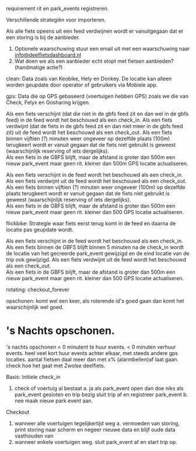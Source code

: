 requirement rit en park_events registreren.

Verschillende strategiën voor importeren.

Als alle fiets opeens uit een feed verdwijnen wordt er vanuitgegaan dat er een storing is bij de aanbieder.
1. Optionele waarschuwing stuur een email uit met een waarschuwing naar info@deelfietsdashboard.nl
2. Wat doen we als een aanbieder echt stopt met fietsen aanbieden? (handmatige actie?)

clean:
Data zoals van Keobike, Hely en Donkey. De locatie kan alleen worden geupdate door operator of gebruikers via Mobiele app.

gps:
Data die op GPS gebaseerd (voertuigen hebben GPS) zoals we die van Check, Felyx en Gosharing krijgen.

Als een fiets verschijnt (dat die niet in de gbfs feed zit en dan wel in de gbfs feed) in de feed wordt het beschouwd als een check_in. 
Als een fiets verdwijnt (dat de fiets in de gbfs feed zit en dan niet meer in de gbfs feed zit) uit de feed wordt het beschouwd als een check_out.
Als een fiets binnen vijftien (?) minuten weer ongeveer op dezelfde plaats (100m) terugkeert wordt er vanuit gegaan dat de fiets niet gebruikt is geweest (waarschijnlijk reserving of iets dergelijks).  
Als een fiets in de GBFS blijft, maar de afstand is groter dan 500m een nieuw park_event maar geen rit.
kleiner dan 500m GPS locatie actualiseren. 



Als een fiets verschijnt in de feed wordt het beschouwd als een check_in. 
Als een fiets verdwijnt uit de feed wordt het beschouwd als een check_out.
Als een fiets binnen vijftien (?) minuten weer ongeveer (100m) op dezelfde plaats terugkeert wordt er vanuit gegaan dat de fiets niet gebruikt is geweest (waarschijnlijk reserving of iets dergelijks).  
Als een fiets in de GBFS blijft, maar de afstand is groter dan 500m een nieuw park_event maar geen rit.
kleiner dan 500 GPS locatie actualiseren. 

flickbike:
Strategie waar fiets eerst terug komt in de feed en daarna de locatie pas geupdate wordt.

Als een fiets verschijnt in de feed wordt het beschouwd als een check_in. 
Als een fiets binnen de GBFS blijft binnen 5 minuten na de check_in wordt de locatie van het gecreerde park_event gewijzigd en de eind locatie van de trip ook gewijzigd. 
Als een fiets verdwijnt uit de feed wordt het beschouwd als een check_out.  
Als een fiets in de GBFS blijft, maar de afstand is groter dan 500m een nieuw park_event maar geen rit.
kleiner dan 500 GPS locatie actualiseren. 

rotating:
checkout_forever

opschonen:
komt wel een keer, als roterende id's goed gaan dan komt het waarschijnlijk wel goed.

# 's Nachts opschonen.
's nachts opschonen < 0 minutent te huur events.
< 0 minuten verhuur events. 
heel veel kort huur events achter elkaar, met steeds andere gps locaties. 
aantal fietsen daal meer dan met x% (alarmbellen)af laat gaan. 
check hoe het gaat met Zwolse deelfiets.


Basis: 
Initiele check_in 
1. check of voertuig al bestaat
a. ja 
als park_event open dan doe niks
als park_event gesloten en trip bezig sluit trip af en registreer park_event
b. nee
maak nieuw park event aan.

Checkout 
1. wanneer alle voertuigen tegelijkertijd weg
a. vermoeden van storing, print storing naar scherm en negeer nieuwe data en blijf oude data vasthouden van
2. wanneer enkele voertuigen weg.
sluit park_event af en start trip op.



